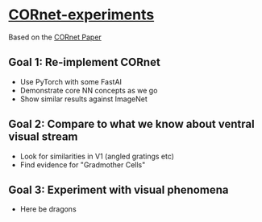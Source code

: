 # [CORnet-experiments](https://github.com/mootpointer/CORnet-experiments)

Based on the [CORnet Paper](https://www.biorxiv.org/content/10.1101/408385v1)

## Goal 1: Re-implement CORnet
 - Use PyTorch with some FastAI
 - Demonstrate core NN concepts as we go
 - Show similar results against ImageNet

## Goal 2: Compare to what we know about ventral visual stream
 - Look for similarities in V1 (angled gratings etc)
 - Find evidence for "Gradmother Cells"

## Goal 3: Experiment with visual phenomena
 - Here be dragons
